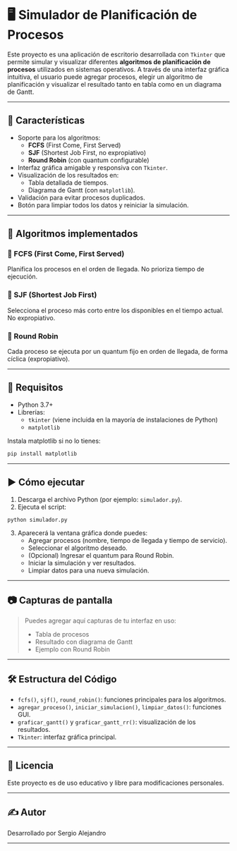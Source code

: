 
# 🖥️ Simulador de Planificación de Procesos

Este proyecto es una aplicación de escritorio desarrollada con `Tkinter` que permite simular y visualizar diferentes **algoritmos de planificación de procesos** utilizados en sistemas operativos. A través de una interfaz gráfica intuitiva, el usuario puede agregar procesos, elegir un algoritmo de planificación y visualizar el resultado tanto en tabla como en un diagrama de Gantt.

---

## 📌 Características

- Soporte para los algoritmos:
  - **FCFS** (First Come, First Served)
  - **SJF** (Shortest Job First, no expropiativo)
  - **Round Robin** (con quantum configurable)
- Interfaz gráfica amigable y responsiva con `Tkinter`.
- Visualización de los resultados en:
  - Tabla detallada de tiempos.
  - Diagrama de Gantt (con `matplotlib`).
- Validación para evitar procesos duplicados.
- Botón para limpiar todos los datos y reiniciar la simulación.

---

## 🧠 Algoritmos implementados

### 🔹 FCFS (First Come, First Served)
Planifica los procesos en el orden de llegada. No prioriza tiempo de ejecución.

### 🔹 SJF (Shortest Job First)
Selecciona el proceso más corto entre los disponibles en el tiempo actual. No expropiativo.

### 🔹 Round Robin
Cada proceso se ejecuta por un quantum fijo en orden de llegada, de forma cíclica (expropiativo).

---

## 🧰 Requisitos

- Python 3.7+
- Librerías:
  - `tkinter` (viene incluida en la mayoría de instalaciones de Python)
  - `matplotlib`

Instala matplotlib si no lo tienes:

```bash
pip install matplotlib
```

---

## ▶️ Cómo ejecutar

1. Descarga el archivo Python (por ejemplo: `simulador.py`).
2. Ejecuta el script:

```bash
python simulador.py
```

3. Aparecerá la ventana gráfica donde puedes:
   - Agregar procesos (nombre, tiempo de llegada y tiempo de servicio).
   - Seleccionar el algoritmo deseado.
   - (Opcional) Ingresar el quantum para Round Robin.
   - Iniciar la simulación y ver resultados.
   - Limpiar datos para una nueva simulación.

---

## 📷 Capturas de pantalla

> Puedes agregar aquí capturas de tu interfaz en uso:
> - Tabla de procesos
> - Resultado con diagrama de Gantt
> - Ejemplo con Round Robin

---

## 🛠️ Estructura del Código

- `fcfs()`, `sjf()`, `round_robin()`: funciones principales para los algoritmos.
- `agregar_proceso()`, `iniciar_simulacion()`, `limpiar_datos()`: funciones GUI.
- `graficar_gantt()` y `graficar_gantt_rr()`: visualización de los resultados.
- `Tkinter`: interfaz gráfica principal.

---

## 📄 Licencia

Este proyecto es de uso educativo y libre para modificaciones personales.

---

## ✍️ Autor

Desarrollado por Sergio Alejandro

---
